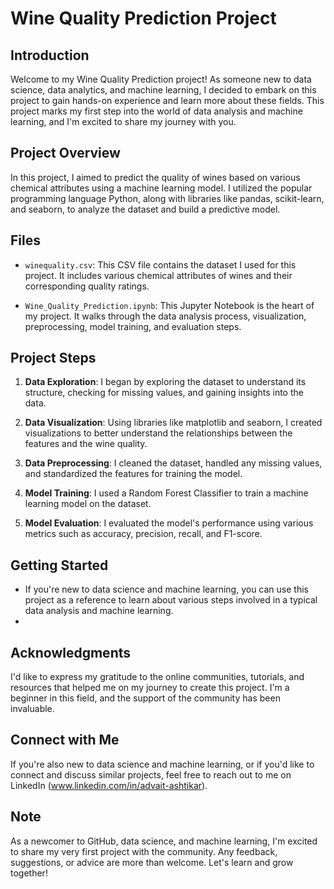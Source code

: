# Wine Quality Prediction Project

## Introduction
Welcome to my Wine Quality Prediction project! As someone new to data science, data analytics, and machine learning, I decided to embark on this project to gain hands-on experience and learn more about these fields. This project marks my first step into the world of data analysis and machine learning, and I'm excited to share my journey with you.

## Project Overview
In this project, I aimed to predict the quality of wines based on various chemical attributes using a machine learning model. I utilized the popular programming language Python, along with libraries like pandas, scikit-learn, and seaborn, to analyze the dataset and build a predictive model.

## Files
- `winequality.csv`: This CSV file contains the dataset I used for this project. It includes various chemical attributes of wines and their corresponding quality ratings.

- `Wine_Quality_Prediction.ipynb`: This Jupyter Notebook is the heart of my project. It walks through the data analysis process, visualization, preprocessing, model training, and evaluation steps.

## Project Steps
1. **Data Exploration**: I began by exploring the dataset to understand its structure, checking for missing values, and gaining insights into the data.

2. **Data Visualization**: Using libraries like matplotlib and seaborn, I created visualizations to better understand the relationships between the features and the wine quality.

3. **Data Preprocessing**: I cleaned the dataset, handled any missing values, and standardized the features for training the model.

4. **Model Training**: I used a Random Forest Classifier to train a machine learning model on the dataset.

5. **Model Evaluation**: I evaluated the model's performance using various metrics such as accuracy, precision, recall, and F1-score.

## Getting Started
- If you're new to data science and machine learning, you can use this project as a reference to learn about various steps involved in a typical data analysis and machine learning.
- 
## Acknowledgments
I'd like to express my gratitude to the online communities, tutorials, and resources that helped me on my journey to create this project. I'm a beginner in this field, and the support of the community has been invaluable.

## Connect with Me
If you're also new to data science and machine learning, or if you'd like to connect and discuss similar projects, feel free to reach out to me on LinkedIn (www.linkedin.com/in/advait-ashtikar).

## Note
As a newcomer to GitHub, data science, and machine learning, I'm excited to share my very first project with the community. Any feedback, suggestions, or advice are more than welcome. Let's learn and grow together!
